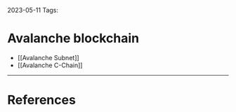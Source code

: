 2023-05-11
Tags:

# Avalanche blockchain

- [[Avalanche Subnet]]
- [[Avalanche C-Chain]]

---
# References
